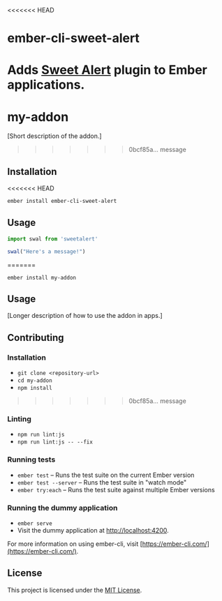 <<<<<<< HEAD
# ember-cli-sweet-alert

Adds [Sweet Alert](http://t4t5.github.io/sweetalert) plugin to Ember applications.
=======
my-addon
==============================================================================

[Short description of the addon.]
>>>>>>> 0bcf85a... message

Installation
------------------------------------------------------------------------------

<<<<<<< HEAD
```bash
ember install ember-cli-sweet-alert
```

## Usage

```javascript
import swal from 'sweetalert'

swal("Here's a message!")

```
=======
```
ember install my-addon
```


Usage
------------------------------------------------------------------------------

[Longer description of how to use the addon in apps.]


Contributing
------------------------------------------------------------------------------

### Installation

* `git clone <repository-url>`
* `cd my-addon`
* `npm install`
>>>>>>> 0bcf85a... message

### Linting

* `npm run lint:js`
* `npm run lint:js -- --fix`

### Running tests

* `ember test` – Runs the test suite on the current Ember version
* `ember test --server` – Runs the test suite in "watch mode"
* `ember try:each` – Runs the test suite against multiple Ember versions

### Running the dummy application

* `ember serve`
* Visit the dummy application at [http://localhost:4200](http://localhost:4200).

For more information on using ember-cli, visit [https://ember-cli.com/](https://ember-cli.com/).

License
------------------------------------------------------------------------------

This project is licensed under the [MIT License](LICENSE.md).
